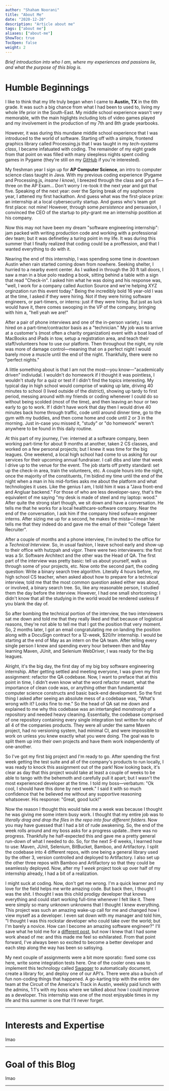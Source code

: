 ```yaml
---
author: "Shaham Noorani"
title: "About Me"
date: "2020-12-20"
description: "Article about me"
tags: ["about me"]
aliases: ["about-me"]
ShowToc: true
TocOpen: false
weight: 2
---
```


<!-- blurb -->
*Brief introduction into who I am, where my experiences and passions lie, and what the purpose of this blog is.*

<!--more-->

# Humble Beginnings

I like to think that my life truly began when I came to **Austin, TX** in the 6th grade. It was such a big chance from what I had been to used to, living my whole life prior in the South-East. My middle school experience wasn't very memorable, with the main higlights including lots of video games played and my involvement in the production of my 7th and 8th grade yearbooks. 

However, it was during this mundane middle school experience that I was introduced to the world of software. Starting off with a simple, frontend graphics library called Processing.js that I was taught in my *tech-systems class*, I became infatuated with coding. The remainder of my eight grade from that point on was filled with many sleepless nights spent coding games in Pygame (they're still on my [GitHub](https://github.com/shaham-noorani) if you're interested). 

My freshman year I sign up for **AP Computer Science**, an intro to computer science class taught in Java. With my previous coding experience (Pygame and Processing.js, *insane I know*), I breezed through the class and got a fi—three on the AP Exam... Don't worry I re-took it the next year and got that five. Speaking of the next year: over the Spring break of my sophomore year, I attened my first hackathon. And guess what was the first-place prize: an internship at a local cybersecurity startup. And guess who's team got first place: not mine! However, through some *persistence* and persuasion, I convinced the CEO of the startup to pity-grant me an internship postition at his company. 

Now this may not have been my dream "software engineering internship": jam packed with writing production code and working with a professional dev team; but it was definetley a turing point in my life. It was during this summer that I finally realized that coding could be a proffession, and that I wanted everything to do with it.

Nearing the end of this internship, I was spending some time in downtown Austin when rain started coming down from nowhere. Seeking shelter, I hurried to a nearby event center. As I walked in through the 30 ft tall doors, I saw a man in a blue polo reading a book, sitting behind a table with a sign that read "Check-in". I asked him what he was doing and his response was, "well, I work for a company called Auction Source and we're helping XYZ orginzation run this event today." Being the incredibly bold 16 year-old I was at the time, I asked if they were hiring. Not if they were hiring software engineers, or part-timers, or interns: just if they were hiring. But just as luck would have it, there comes swooping in the VP of the company, bringing with him a, "hell yeah we are!"

After a pair of phone interviews and one of the in-person variety, I was hired on a part-time/contractor basis as a "technician." My job was to arrive at a customer's (most often a charity organization) event with a boat load of MacBooks and iPads in tow, setup a registration area, and teach their staff/volunteers how to use our platform. Then throughout the night, my role was more of damage control—meaning that on a perfect night I would barely move a muscle until the end of the night. Thankfully, there were no "perfect nights."

A little something about is that I am not the most—you know—"academically driven" indiviudal. I wouldn't do homework if I thought it was pointless, I wouldn't study for a quiz or test if I didn't find the topics interesting. My typical day in high school would comprise of waking up late, driving 40 minutes to school (I lived outside of the district), showing up tardy to first period, messing around with my friends or coding whenever I could do so without being scolded (most of the time), and then leaving an hour or two early to go to work. If I didn't have work that day then I would drive 40 minutes back home through traffic, code until around dinner time, go to the gym with my buddies, and then come home and code until 2 or 3 in the morning. Just in-case you missed it, "study" or "do homework" weren't anywhere to be found in this daily routine.

At this part of my journey, I've: interned at a software company, been working part-time for about 9 months at another, taken 2 CS classes, and worked on a few personal projects; but I knew it was time for the big leagues. One weekend, a local high school had come to us asking for our services for their upcoming annual fundraiser. I call dibs and later that week I drive up to the venue for the event. The job starts off pretty standard: set up the check-in area, train the volunteers, etc. A couple hours into the night, once the majority of the constituents, I'm bidind my time until the end of the night when a man in his mid-forties asks me about the platform and what technologies it uses. Like the genius I am, I told him it was a "Java front-end and Angluar backend." For those of who are less developer-savy, that's the equivalent of me saying "my desk is made of steel and my laptop: wood." After quite the strong start though, we sit down and have a conversation. He tells me that he works for a local healthcare-software company. Near the end of the conversation, I ask him if the company hired sofware engineer interns. After sizing me up for a second, he makes the mista—I mean he tells me that they indeed do and gave me the email of their "College Talent Recruiter". 

After a couple of months and a phone interview, I'm invited to the office for a *Technical Interview*. So, in usual fashion, I leave school early and show-up to their office with hutzpah and vigor. There were two interviewers: the first was a Sr. Software Architect and the other was the Head of QA. The first part of the interview was pretty basic: tell us about yourself, walk us through some of your projects, etc. Now onto the second part, the coding question: Write a binary search tree algorithm. Literally 4 hours before, my high school CS teacher, when asked about how to prepare for a technical interview, told me that the most common question asked either was about, or involved, a binary search tree. So, like any reasonable person, I studied them the day before the interview. However, I had one small shortcoming: I didn't know that all the studying in the world would be rendered useless if you blank the day of. 

So after bombing the technical portion of the interview, the two interviewers sat me down and told me that they really liked and that because of logistical reasons, they're not able to tell me that I got the position that very moment. So, 2 months later, I got an email congratulating me on landing the position along with a DocuSign contract for a 12-week, $20/hr internship. I would be starting at the end of May as an intern on the QA team. After telling every single person I knew and spending every hour between then and May learning Maven, JUnit, and Selenium WebDriver, I was ready for the big leagues. 

Alright, it's the big day, the first day of my big boy software engineering internship. After getting settled and meeting everyone, I was given my first assignment: refactor the QA codebase. Now, I want to preface that at this point in time, I didn't even know what the word refactor meant, what the importance of clean code was, or anything other than fundamental computer science constructs and basic back-end development. So the first thing I asked after seeing an absolute mess of a codebase was, "What's wrong with it? Looks fine to me." So the head of QA sat me down and explained to me why this codebase was an intertangled monstrosity of a repository and needed heavy cleaning. Essentially, the codebase comprised of one repository containing every single integration test written for eahc of all 4 of the companies products. They were all under the same Maven project, had no versioning system, had minimal CI, and were impossible to work on unless you knew exactly what you were doing. The goal was to split them up into their own projects and have them work independently of one-another.

So I've got my first big project and I'm ready to go. After spending the first week getting the test suite and all of the company's products to run locally, I was ready to knock this assignment out of the park! Now looking back, it's clear as day that this project would take at least a couple of weeks to be able to tango with the behemoth and carefully pull it apart; but I wasn't the most experienced developer at the time. I told my boss—verbatum: "Ok cool, I should have this done by next week." I said it with so much confidence that he believed me without any supportive reasoning whatsoever. His response: "Great, good luck!" 

Now the reason I thought this would take me a week was because I thought he was giving me some intern busy work. I thought that my entire job was to *literally drag and drop the files in the repo into four different folders*. Now you may have guessed that I had a bit of rude awakening. So, the end of the week rolls around and my boss asks for a progress update...there was no progress. Thankfully he half-expected this and gave me a pretty general run-down of what I needed to do. So, for the next *5-6* weeks, I learned how to use: Maven, JUnit, Selenium, BitBucket, Bamboo, and Artifactory. I split the codebase into 4 different repos, with one being a general library used by the other 3, version controlled and deployed to Artifactory. I also set up the other three repos with Bamboo and Artifactory so that they could be seamlessly deployed. Now, after my *1 week* project took up over half of my internship already, I had a bit of a realization.

I might suck at coding. Now, don't get me wrong. I'm a quick learner and my love for the field helps me write amazing code. But back then, I thought I was the shit. I thought I was this child prodigy developer that knows everything and could start working full-time whenever I felt like it. There were simply so many unknown unknowns that I thought I knew everything. This project was such an amazing wake-up call for me and changed how I view myself as a developer. I even sat down with my manager and told him, "I thought I was this rockstar developer who could take over the world; but I'm barely a novice. How can I become an amazing software engineer?" I'll save what he told me for a [different post](/), but now I knew that I had some work ahead of me: and this made me feel so exhilarated. From that point forward, I've always been so excited to become a better developer and each step along the way has been so satisying. 

My next couple of assignments were a bit more sporatic: fixed some css here, write some integration tests here. One of the cooler ones was to implement this technology called [Swagger](https://swagger.io/) to automatically document, create a library for, and deploy one of our API's. There were also a bunch of fun non-coding things that happened. A go-karting trip with the entire dev team at the Circuit of the America's Track in Austin, weekly paid lunch with the admins, 1:1's with my boss where we talked about how I could improve as a developer. This internship was one of the most enjoyable times in my life and this summer is one that I'll never forget. 

---

# Interests and Expertise

lmao

---

# Goal of this Blog

lmao

---
